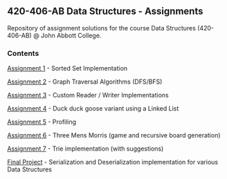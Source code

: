 ## 420-406-AB Data Structures - Assignments

Repository of assignment solutions for the course Data Structures (420-406-AB)
@ John Abbott College.

### Contents

[Assignment 1](https://github.com/terror/420-4P6-AB/tree/master/asg1) - Sorted Set Implementation <br/>

[Assignment 2](https://github.com/terror/420-4P6-AB/tree/master/asg2) - Graph Traversal Algorithms (DFS/BFS) <br/>

[Assignment 3](https://github.com/terror/420-4P6-AB/tree/master/asg3) - Custom Reader / Writer Implementations <br/>

[Assignment 4](https://github.com/terror/420-4P6-AB/tree/master/asg4) - Duck duck goose variant using a Linked List <br/>

[Assignment 5](https://github.com/terror/420-4P6-AB/tree/master/asg5) - Profiling <br/>

[Assignment 6](https://github.com/terror/420-4P6-AB/tree/master/asg6) - Three
Mens Morris (game and recursive board generation) <br/>

[Assignment 7](https://github.com/terror/420-4P6-AB/tree/master/asg7) - Trie implementation (with suggestions) <br/>

[Final Project](https://github.com/terror/420-4P6-AB/tree/master/project) - Serialization and Deserialization implementation for various
<br/>
Data Structures
